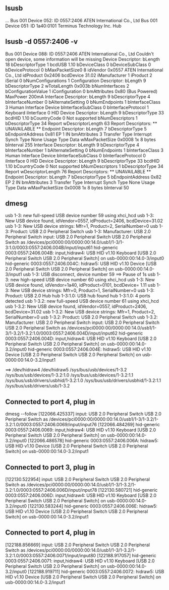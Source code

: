 
## lsusb
...
Bus 001 Device 052: ID 0557:2406 ATEN International Co., Ltd 
Bus 001 Device 051: ID 1a40:0101 Terminus Technology Inc. Hub

## lsusb -d 0557:2406 -v

Bus 001 Device 088: ID 0557:2406 ATEN International Co., Ltd 
Couldn't open device, some information will be missing
Device Descriptor:
  bLength                18
  bDescriptorType         1
  bcdUSB               1.10
  bDeviceClass            0 
  bDeviceSubClass         0 
  bDeviceProtocol         0 
  bMaxPacketSize0         8
  idVendor           0x0557 ATEN International Co., Ltd
  idProduct          0x2406 
  bcdDevice           31.02
  iManufacturer           1 
  iProduct                2 
  iSerial                 0 
  bNumConfigurations      1
  Configuration Descriptor:
    bLength                 9
    bDescriptorType         2
    wTotalLength       0x003b
    bNumInterfaces          2
    bConfigurationValue     1
    iConfiguration          0 
    bmAttributes         0x80
      (Bus Powered)
    MaxPower              200mA
    Interface Descriptor:
      bLength                 9
      bDescriptorType         4
      bInterfaceNumber        0
      bAlternateSetting       0
      bNumEndpoints           1
      bInterfaceClass         3 Human Interface Device
      bInterfaceSubClass      0 
      bInterfaceProtocol      1 Keyboard
      iInterface              0 
        HID Device Descriptor:
          bLength                 9
          bDescriptorType        33
          bcdHID               1.10
          bCountryCode            0 Not supported
          bNumDescriptors         1
          bDescriptorType        34 Report
          wDescriptorLength      63
         Report Descriptors: 
           ** UNAVAILABLE **
      Endpoint Descriptor:
        bLength                 7
        bDescriptorType         5
        bEndpointAddress     0x81  EP 1 IN
        bmAttributes            3
          Transfer Type            Interrupt
          Synch Type               None
          Usage Type               Data
        wMaxPacketSize     0x0008  1x 8 bytes
        bInterval             255
    Interface Descriptor:
      bLength                 9
      bDescriptorType         4
      bInterfaceNumber        1
      bAlternateSetting       0
      bNumEndpoints           1
      bInterfaceClass         3 Human Interface Device
      bInterfaceSubClass      0 
      bInterfaceProtocol      0 
      iInterface              0 
        HID Device Descriptor:
          bLength                 9
          bDescriptorType        33
          bcdHID               1.10
          bCountryCode            0 Not supported
          bNumDescriptors         1
          bDescriptorType        34 Report
          wDescriptorLength      76
         Report Descriptors: 
           ** UNAVAILABLE **
      Endpoint Descriptor:
        bLength                 7
        bDescriptorType         5
        bEndpointAddress     0x82  EP 2 IN
        bmAttributes            3
          Transfer Type            Interrupt
          Synch Type               None
          Usage Type               Data
        wMaxPacketSize     0x0008  1x 8 bytes
        bInterval              50

## dmesg
usb 1-3: new full-speed USB device number 59 using xhci_hcd
usb 1-3: New USB device found, idVendor=0557, idProduct=2406, bcdDevice=31.02
usb 1-3: New USB device strings: Mfr=1, Product=2, SerialNumber=0
usb 1-3: Product: USB 2.0 Peripheral Switch
usb 1-3: Manufacturer: USB 2.0 Peripheral Switch
input: USB 2.0 Peripheral Switch USB 2.0 Peripheral Switch as /devices/pci0000:00/0000:00:14.0/usb1/1-3/1-3:1.0/0003:0557:2406.004B/input/input61
hid-generic 0003:0557:2406.004B: input,hidraw4: USB HID v1.10 Keyboard [USB 2.0 Peripheral Switch USB 2.0 Peripheral Switch] on usb-0000:00:14.0-3/input0
hid-generic 0003:0557:2406.004C: hidraw5: USB HID v1.10 Device [USB 2.0 Peripheral Switch USB 2.0 Peripheral Switch] on usb-0000:00:14.0-3/input1
usb 1-3: USB disconnect, device number 59
==> Pause of 1s
usb 1-3: new high-speed USB device number 60 using xhci_hcd
usb 1-3: New USB device found, idVendor=1a40, idProduct=0101, bcdDevice= 1.11
usb 1-3: New USB device strings: Mfr=0, Product=1, SerialNumber=0
usb 1-3: Product: USB 2.0 Hub
hub 1-3:1.0: USB hub found
hub 1-3:1.0: 4 ports detected
usb 1-3.2: new full-speed USB device number 61 using xhci_hcd
usb 1-3.2: New USB device found, idVendor=0557, idProduct=2406, bcdDevice=31.02
usb 1-3.2: New USB device strings: Mfr=1, Product=2, SerialNumber=0
usb 1-3.2: Product: USB 2.0 Peripheral Switch
usb 1-3.2: Manufacturer: USB 2.0 Peripheral Switch
input: USB 2.0 Peripheral Switch USB 2.0 Peripheral Switch as /devices/pci0000:00/0000:00:14.0/usb1/1-3/1-3.2/1-3.2:1.0/0003:0557:2406.004D/input/input62
hid-generic 0003:0557:2406.004D: input,hidraw4: USB HID v1.10 Keyboard [USB 2.0 Peripheral Switch USB 2.0 Peripheral Switch] on usb-0000:00:14.0-3.2/input0
hid-generic 0003:0557:2406.004E: hidraw5: USB HID v1.10 Device [USB 2.0 Peripheral Switch USB 2.0 Peripheral Switch] on usb-0000:00:14.0-3.2/input1


==>
/dev/hidraw4
/dev/hidraw5
/sys/bus/usb/devices/1-3.2
/sys/bus/usb/devices/1-3.2:1.0
/sys/bus/usb/devices/1-3.2:1.1
/sys/bus/usb/drivers/usbhid/1-3.2:1.0
/sys/bus/usb/drivers/usbhid/1-3.2:1.1
/sys/bus/usb/drivers/usb/1-3.2


## Connected to port 4, plug in
dmesg --follow
[122066.425337] input: USB 2.0 Peripheral Switch USB 2.0 Peripheral Switch as /devices/pci0000:00/0000:00:14.0/usb1/1-3/1-3.2/1-3.2:1.0/0003:0557:2406.0069/input/input76
[122066.484269] hid-generic 0003:0557:2406.0069: input,hidraw4: USB HID v1.10 Keyboard [USB 2.0 Peripheral Switch USB 2.0 Peripheral Switch] on usb-0000:00:14.0-3.2/input0
[122066.486578] hid-generic 0003:0557:2406.006A: hidraw5: USB HID v1.10 Device [USB 2.0 Peripheral Switch USB 2.0 Peripheral Switch] on usb-0000:00:14.0-3.2/input1

## Connected to port 3, plug in
[122130.522954] input: USB 2.0 Peripheral Switch USB 2.0 Peripheral Switch as /devices/pci0000:00/0000:00:14.0/usb1/1-3/1-3.2/1-3.2:1.0/0003:0557:2406.006D/input/input78
[122130.580721] hid-generic 0003:0557:2406.006D: input,hidraw4: USB HID v1.10 Keyboard [USB 2.0 Peripheral Switch USB 2.0 Peripheral Switch] on usb-0000:00:14.0-3.2/input0
[122130.583244] hid-generic 0003:0557:2406.006E: hidraw5: USB HID v1.10 Device [USB 2.0 Peripheral Switch USB 2.0 Peripheral Switch] on usb-0000:00:14.0-3.2/input1

## Connected to port 4, plug in
[122188.856669] input: USB 2.0 Peripheral Switch USB 2.0 Peripheral Switch as /devices/pci0000:00/0000:00:14.0/usb1/1-3/1-3.2/1-3.2:1.0/0003:0557:2406.0071/input/input80
[122188.917057] hid-generic 0003:0557:2406.0071: input,hidraw4: USB HID v1.10 Keyboard [USB 2.0 Peripheral Switch USB 2.0 Peripheral Switch] on usb-0000:00:14.0-3.2/input0
[122188.919711] hid-generic 0003:0557:2406.0072: hidraw5: USB HID v1.10 Device [USB 2.0 Peripheral Switch USB 2.0 Peripheral Switch] on usb-0000:00:14.0-3.2/input1
